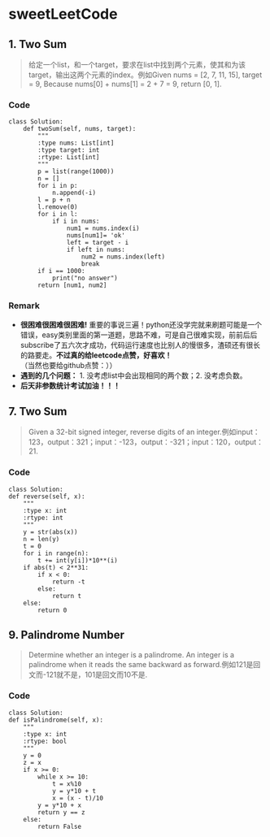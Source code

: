 # sweetLeetCode
## 1. Two Sum
> 给定一个list，和一个target，要求在list中找到两个元素，使其和为该target，输出这两个元素的index。例如Given nums = [2, 7, 11, 15], target = 9, Because nums[0] + nums[1] = 2 + 7 = 9, return [0, 1].

### Code
    class Solution:
        def twoSum(self, nums, target):
            """
            :type nums: List[int]
            :type target: int
            :rtype: List[int]
            """
            p = list(range(1000))
            n = []
            for i in p:
                n.append(-i)
            l = p + n
            l.remove(0)
            for i in l:
                if i in nums:
                    num1 = nums.index(i)
                    nums[num1]= 'ok'
                    left = target - i
                    if left in nums:
                        num2 = nums.index(left)
                        break
            if i == 1000:
                print("no answer")
            return [num1, num2]
### Remark
- **很困难很困难很困难!** 重要的事说三遍！python还没学完就来刷题可能是一个错误，easy类别里面的第一道题，思路不难，可是自己很难实现，前前后后subscribe了五六次才成功，代码运行速度也比别人的慢很多，渣硕还有很长的路要走。**不过真的给leetcode点赞，好喜欢！**（当然也要给github点赞：））
- **遇到的几个问题：** 1. 没考虑list中会出现相同的两个数；2. 没考虑负数。
- **后天非参数统计考试加油！！！** 



## 7. Two Sum
> Given a 32-bit signed integer, reverse digits of an integer.例如input：123，output：321；input：-123，output：-321；input：120，output：21.

### Code
    class Solution:
    def reverse(self, x):
        """
        :type x: int
        :rtype: int
        """
        y = str(abs(x))
        n = len(y)
        t = 0      
        for i in range(n):
            t += int(y[i])*10**(i)
        if abs(t) < 2**31:
            if x < 0:
                return -t
            else:
                return t
        else:
            return 0



## 9. Palindrome Number
> Determine whether an integer is a palindrome. An integer is a palindrome when it reads the same backward as forward.例如121是回文而-121就不是，101是回文而10不是.
### Code
    class Solution:
    def isPalindrome(self, x):
        """
        :type x: int
        :rtype: bool
        """
        y = 0
        z = x
        if x >= 0:
            while x >= 10:
                t = x%10
                y = y*10 + t
                x = (x - t)/10
            y = y*10 + x
            return y == z
        else:
            return False
